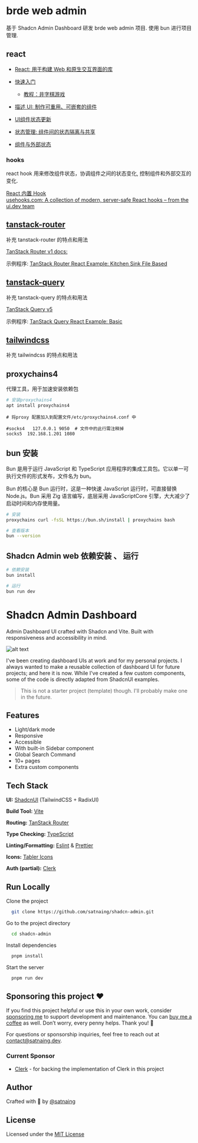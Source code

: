 
# brde web admin

基于 Shadcn Admin Dashboard 研发 brde web admin 项目. 使用 bun 进行项目管理.


## react

- [React: 用于构建 Web 和原生交互界面的库](https://zh-hans.react.dev/)  

- [快速入门](https://zh-hans.react.dev/learn)  
  - [教程：井字棋游戏](https://zh-hans.react.dev/learn/tutorial-tic-tac-toe)  

- [描述 UI: 制作可重用、可嵌套的组件](https://zh-hans.react.dev/learn/describing-the-ui)  
- [UI组件状态更新](https://zh-hans.react.dev/learn/adding-interactivity)  
- [状态管理: 组件间的状态隔离与共享](https://zh-hans.react.dev/learn/managing-state)  
- [组件与外部状态](https://zh-hans.react.dev/learn/escape-hatches)  


### hooks

react hook 用来修改组件状态，协调组件之间的状态变化, 控制组件和外部交互的变化.

[React 内置 Hook](https://zh-hans.react.dev/reference/react/hooks)  
[usehooks.com: A collection of modern, server-safe React hooks – from the ui.dev team](https://usehooks.com/)  


## [tanstack-router](https://tanstack.com/router/latest)

补充 tanstack-router 的特点和用法  

[TanStack Router v1 docs:](https://tanstack.com/router/latest/docs/framework/react/overview)  

示例程序: 
[TanStack Router React Example: Kitchen Sink File Based](https://tanstack.com/router/latest/docs/framework/react/examples/kitchen-sink-file-based)  

## [tanstack-query](https://tanstack.com/query/latest)

补充 tanstack-query 的特点和用法  

[TanStack Query v5](https://tanstack.com/query/latest/docs/framework/react/overview)  

示例程序: 
[TanStack Query React Example: Basic](https://tanstack.com/query/latest/docs/framework/react/examples/basic)


## [tailwindcss](https://tailwindcss.com/)

补充 tailwindcss 的特点和用法


## proxychains4

代理工具，用于加速安装依赖包

```bash
# 安装proxychains4
apt install proxychains4
```

```
# 将proxy 配置加入到配置文件/etc/proxychains4.conf 中

#socks4   127.0.0.1 9050  # 文件中的此行需注释掉
socks5  192.168.1.201 1080
```

## bun 安装

Bun 是用于运行 JavaScript 和 TypeScript 应用程序的集成工具包。它以单一可执行文件的形式发布，文件名为 bun。

Bun 的核心是 Bun 运行时，这是一种快速 JavaScript 运行时，可直接替换 Node.js。Bun 采用 Zig 语言编写，底层采用 JavaScriptCore 引擎，大大减少了启动时间和内存使用量。

```bash
# 安装
proxychains curl -fsSL https://bun.sh/install | proxychains bash

# 查看版本
bun --version
```

## Shadcn Admin web 依赖安装 、 运行

```bash
# 依赖安装
bun install 

# 运行
bun run dev
```


# Shadcn Admin Dashboard

Admin Dashboard UI crafted with Shadcn and Vite. Built with responsiveness and accessibility in mind.

![alt text](public/images/shadcn-admin.png)

I've been creating dashboard UIs at work and for my personal projects. I always wanted to make a reusable collection of dashboard UI for future projects; and here it is now. While I've created a few custom components, some of the code is directly adapted from ShadcnUI examples.

> This is not a starter project (template) though. I'll probably make one in the future.

## Features

- Light/dark mode
- Responsive
- Accessible
- With built-in Sidebar component
- Global Search Command
- 10+ pages
- Extra custom components

## Tech Stack

**UI:** [ShadcnUI](https://ui.shadcn.com) (TailwindCSS + RadixUI)

**Build Tool:** [Vite](https://vitejs.dev/)

**Routing:** [TanStack Router](https://tanstack.com/router/latest)

**Type Checking:** [TypeScript](https://www.typescriptlang.org/)

**Linting/Formatting:** [Eslint](https://eslint.org/) & [Prettier](https://prettier.io/)

**Icons:** [Tabler Icons](https://tabler.io/icons)

**Auth (partial):** [Clerk](https://go.clerk.com/GttUAaK)

## Run Locally

Clone the project

```bash
  git clone https://github.com/satnaing/shadcn-admin.git
```

Go to the project directory

```bash
  cd shadcn-admin
```

Install dependencies

```bash
  pnpm install
```

Start the server

```bash
  pnpm run dev
```

## Sponsoring this project ❤️

If you find this project helpful or use this in your own work, consider [sponsoring me](https://github.com/sponsors/satnaing) to support development and maintenance. You can [buy me a coffee](https://buymeacoffee.com/satnaing) as well. Don’t worry, every penny helps. Thank you! 🙏

For questions or sponsorship inquiries, feel free to reach out at [contact@satnaing.dev](mailto:contact@satnaing.dev).

### Current Sponsor

- [Clerk](https://go.clerk.com/GttUAaK) - for backing the implementation of Clerk in this project

## Author

Crafted with 🤍 by [@satnaing](https://github.com/satnaing)

## License

Licensed under the [MIT License](https://choosealicense.com/licenses/mit/)
